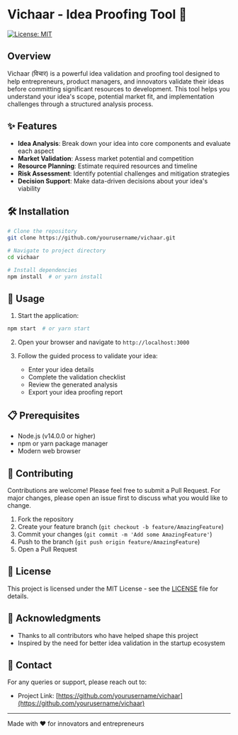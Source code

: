 # Vichaar - Idea Proofing Tool 🚀

[![License: MIT](https://img.shields.io/badge/License-MIT-yellow.svg)](https://opensource.org/licenses/MIT)

## Overview

Vichaar (विचार) is a powerful idea validation and proofing tool designed to help entrepreneurs, product managers, and innovators validate their ideas before committing significant resources to development. This tool helps you understand your idea's scope, potential market fit, and implementation challenges through a structured analysis process.

## ✨ Features

- **Idea Analysis**: Break down your idea into core components and evaluate each aspect
- **Market Validation**: Assess market potential and competition
- **Resource Planning**: Estimate required resources and timeline
- **Risk Assessment**: Identify potential challenges and mitigation strategies
- **Decision Support**: Make data-driven decisions about your idea's viability

## 🛠️ Installation

```bash
# Clone the repository
git clone https://github.com/yourusername/vichaar.git

# Navigate to project directory
cd vichaar

# Install dependencies
npm install  # or yarn install
```

## 🚀 Usage

1. Start the application:

```bash
npm start  # or yarn start
```

2. Open your browser and navigate to `http://localhost:3000`

3. Follow the guided process to validate your idea:
   - Enter your idea details
   - Complete the validation checklist
   - Review the generated analysis
   - Export your idea proofing report

## 📋 Prerequisites

- Node.js (v14.0.0 or higher)
- npm or yarn package manager
- Modern web browser

## 🤝 Contributing

Contributions are welcome! Please feel free to submit a Pull Request. For major changes, please open an issue first to discuss what you would like to change.

1. Fork the repository
2. Create your feature branch (`git checkout -b feature/AmazingFeature`)
3. Commit your changes (`git commit -m 'Add some AmazingFeature'`)
4. Push to the branch (`git push origin feature/AmazingFeature`)
5. Open a Pull Request

## 📝 License

This project is licensed under the MIT License - see the [LICENSE](LICENSE) file for details.

## 🙏 Acknowledgments

- Thanks to all contributors who have helped shape this project
- Inspired by the need for better idea validation in the startup ecosystem

## 📧 Contact

For any queries or support, please reach out to:

- Project Link: [https://github.com/yourusername/vichaar](https://github.com/yourusername/vichaar)

---

Made with ❤️ for innovators and entrepreneurs
